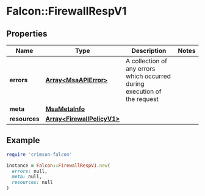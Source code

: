 # Falcon::FirewallRespV1

## Properties

| Name | Type | Description | Notes |
| ---- | ---- | ----------- | ----- |
| **errors** | [**Array&lt;MsaAPIError&gt;**](MsaAPIError.md) | A collection of any errors which occurred during execution of the request |  |
| **meta** | [**MsaMetaInfo**](MsaMetaInfo.md) |  |  |
| **resources** | [**Array&lt;FirewallPolicyV1&gt;**](FirewallPolicyV1.md) |  |  |

## Example

```ruby
require 'crimson-falcon'

instance = Falcon::FirewallRespV1.new(
  errors: null,
  meta: null,
  resources: null
)
```

